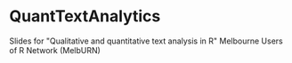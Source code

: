 # QuantTextAnalytics
Slides for "Qualitative and quantitative text analysis in R" Melbourne Users of R Network (MelbURN)
